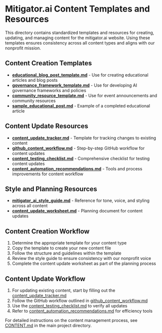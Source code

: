 # Mitigator.ai Content Templates and Resources

This directory contains standardized templates and resources for creating, updating, and managing content for the mitigator.ai website. Using these templates ensures consistency across all content types and aligns with our nonprofit mission.

## Content Creation Templates

- **[educational_blog_post_template.md](educational_blog_post_template.md)** - Use for creating educational articles and blog posts
- **[governance_framework_template.md](governance_framework_template.md)** - Use for developing AI governance frameworks and policies
- **[community_resource_template.md](community_resource_template.md)** - Use for event announcements and community resources
- **[sample_educational_post.md](sample_educational_post.md)** - Example of a completed educational article

## Content Update Resources

- **[content_update_tracker.md](content_update_tracker.md)** - Template for tracking changes to existing content
- **[github_content_workflow.md](github_content_workflow.md)** - Step-by-step GitHub workflow for content updates
- **[content_testing_checklist.md](content_testing_checklist.md)** - Comprehensive checklist for testing content updates
- **[content_automation_recommendations.md](content_automation_recommendations.md)** - Tools and process improvements for content workflow

## Style and Planning Resources

- **[mitigator_ai_style_guide.md](mitigator_ai_style_guide.md)** - Reference for tone, voice, and styling across all content
- **[content_update_worksheet.md](content_update_worksheet.md)** - Planning document for content updates

## Content Creation Workflow

1. Determine the appropriate template for your content type
2. Copy the template to create your new content file
3. Follow the structure and guidelines within the template
4. Review the style guide to ensure consistency with our nonprofit voice
5. Complete the content update worksheet as part of the planning process

## Content Update Workflow

1. For updating existing content, start by filling out the [content_update_tracker.md](content_update_tracker.md)
2. Follow the GitHub workflow outlined in [github_content_workflow.md](github_content_workflow.md)
3. Use the [content_testing_checklist.md](content_testing_checklist.md) to verify all updates
4. Refer to [content_automation_recommendations.md](content_automation_recommendations.md) for efficiency tools

For detailed instructions on the content management process, see [CONTENT.md](../CONTENT.md) in the main project directory.